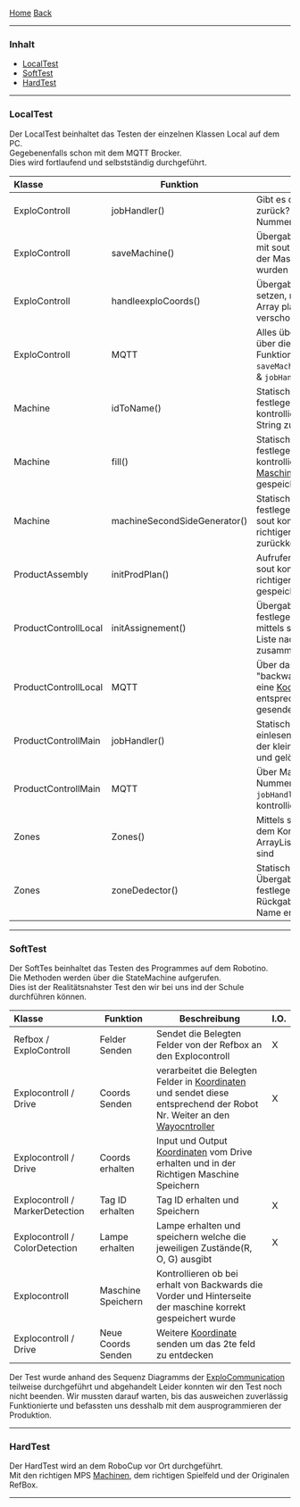 [Home](home) [Back](DokuSolidus)  

----------

### Inhalt ###
- <a href="#lt">LocalTest</a>
- <a href="#st">SoftTest</a>
- <a href="#ht">HardTest</a>

----------

### <a name="lt">LocalTest</a> ###

Der LocalTest beinhaltet das Testen der einzelnen Klassen Local auf dem PC.  
Gegebenenfalls schon mit dem MQTT Brocker.  
Dies wird fortlaufend und selbstständig durchgeführt. 

| Klasse| Funktion | Beschreibung| I.O.| 
| :------- | --- | --- | :---- |
| ExploControll|jobHandler()|Gibt es die Richtige Koordinate zurück? Ändern der Robi Nummer (1,2,3) |X |
| ExploControll|saveMachine()|Übergabewerte statisch setzen mit sout kontrollieren ob In & Out der Maschine richtig gespeichert wurden |X |
| ExploControll|handleexploCoords()| Übergabewert (Array) statisch setzen, mit sout testen ob jeder Array platz um eins nach hinten verschoben wurde|X |
| ExploControll|MQTT|Alles über MQTT senden und über die Run Methode  die Funktionen `saveMachine()`,`handleexploCoords` & `jobHandler()` aufrufen  |X |
|Machine|idToName() |Statischer Übergabewert festlegen(int), mit sout kontrollieren ob der richtige String zurückkommt |X|  
|Machine|fill() |Statischer Übergabewert festlegen([Maschine](Machine)), mit sout kontrollieren ob die richtigen [Maschinen](Machine) in der HMap gespeichert wurden |X|
|Machine|machineSecondSideGenerator() |Statischer Übergabewert festlegen(int & [Koordinaten](Coord)), mit sout kontrollieren ob die richtigen [Maschinen](Machine) zurückkommt |X|
| ProductAssembly| initProdPlan()|Aufrufen der Funktion, mittels sout kontrollieren ob an den richtigen plätze das richtige gespeichert wurde |X|
| ProductControllLocal|initAssignement()|Übergabewert(int) statisch festlegen(Produktenummer), mittels sout kontrollieren ob die Liste nach `initProdPlan` richtig zusammengestellt wurde|X|
| ProductControllLocal|MQTT|Über das Main mittels Befehl "backwards" muss jedesmal eine [Koordinate](Coord) der entsprechenden [Maschine](Machine) gesendet werden|X|  
| ProductControllMain| jobHandler()|Statische Liste von Jobs einlesen, bei jedem Aufruf wird der kleinste Job zurückgegeben und gelöscht|X|
| ProductControllMain| MQTT|Über Main dem Brocker Robi Nummer senden. Bei empfangen `jobHandler` aufrufen und mit sout kontrollieren |X|
| Zones|Zones()|Mittels sout kontrollieren, ob bei dem Konstruktoraufruf die ArrayListe richtig gefüllt worden sind |X|
| Zones|zoneDedector()|Statischer Übergabewert[Koordinate](Coord) festlegen, kontrollieren ob der Rückgabe wert dem Richtigen Name entspricht |X|

----------

### <a name="st">SoftTest</a> ###

Der SoftTes beinhaltet das Testen des Programmes auf dem Robotino.  
Die Methoden werden über die StateMachine aufgerufen.  
Dies ist der Realitätsnahster Test den wir bei uns ind der Schule durchführen können.  

| Klasse| Funktion | Beschreibung| I.O.| 
| :------- | --- | --- | :---- |
|Refbox / ExploControll|Felder Senden| Sendet die Belegten Felder von der Refbox an den Explocontroll|X |
|Explocontroll / Drive | Coords Senden | verarbeitet die Belegten Felder in [Koordinaten](Coord) und sendet diese entsprechend der Robot Nr. Weiter an den [Wayocntroller](WayController) |X |
|Explocontroll / Drive| Coords erhalten | Input und Output [Koordinaten](Coord) vom Drive erhalten und in der Richtigen Maschine Speichern| |
|Explocontroll / MarkerDetection| Tag ID erhalten | Tag ID erhalten und Speichern |X |
|Explocontroll / ColorDetection| Lampe erhalten | Lampe erhalten und speichern welche die jeweiligen Zustände(R, O, G) ausgibt |X |
|Explocontroll | Maschine Speichern |Kontrollieren ob bei erhalt von Backwards die Vorder und Hinterseite der maschine korrekt gespeichert wurde | |
|Explocontroll / Drive | Neue Coords Senden | Weitere [Koordinate](Coord) senden um das 2te feld zu entdecken | |

Der Test wurde anhand des Sequenz Diagramms der [ExploCommunication](ExploCommunication) teilweise durchgeführt und abgehandelt
Leider konnten wir den Test noch nicht beenden. Wir mussten darauf warten, bis das ausweichen zuverlässig Funktionierte und befassten uns desshalb mit 
dem ausprogrammieren der Produktion. 

----------

### <a name="ht">HardTest</a> ###

Der HardTest wird an dem RoboCup vor Ort durchgeführt.  
Mit den richtigen MPS [Machinen](Machine), dem richtigen Spielfeld und der Originalen RefBox.  

----------